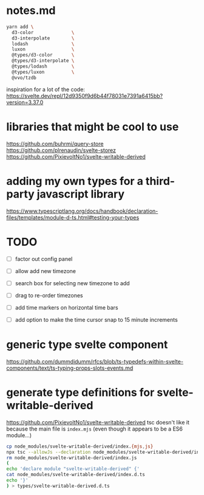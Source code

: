 # notes.md

```bash
yarn add \
  d3-color              \
  d3-interpolate        \
  lodash                \
  luxon                 \
  @types/d3-color       \
  @types/d3-interpolate \
  @types/lodash         \
  @types/luxon          \
  @vvo/tzdb
```

inspiration for a lot of the code: https://svelte.dev/repl/12d9350f9d6b44f78031e7391a6415bb?version=3.37.0

# libraries that might be cool to use
https://github.com/buhrmi/query-store
https://github.com/plrenaudin/svelte-storez
https://github.com/PixievoltNo1/svelte-writable-derived


# adding my own types for a third-party javascript library
https://www.typescriptlang.org/docs/handbook/declaration-files/templates/module-d-ts.html#testing-your-types


# TODO
- [ ] factor out config panel
- [ ] allow add new timezone
- [ ] search box for selecting new timezone to add
- [ ] drag to re-order timezones
- [ ] add time markers on horizontal time bars
- [ ] add option to make the time cursor snap to 15 minute increments


# generic type svelte component
https://github.com/dummdidumm/rfcs/blob/ts-typedefs-within-svelte-components/text/ts-typing-props-slots-events.md



# generate type definitions for svelte-writable-derived
https://github.com/PixievoltNo1/svelte-writable-derived
tsc doesn't like it because the main file is `index.mjs` (even though it appears to be a ES6 module...)
```bash
cp node_modules/svelte-writable-derived/index.{mjs,js}
npx tsc --allowJs --declaration node_modules/svelte-writable-derived/index.js --emitDeclarationOnly
rm node_modules/svelte-writable-derived/index.js
(
echo 'declare module "svelte-writable-derived" {'
cat node_modules/svelte-writable-derived/index.d.ts
echo '}'
) > types/svelte-writable-derived.d.ts
```

